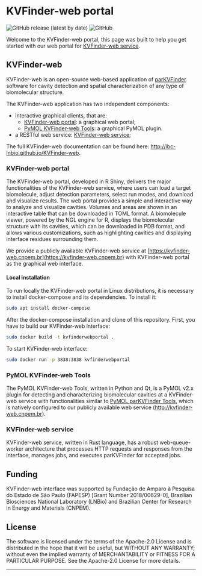 # KVFinder-web portal

![GitHub release (latest by date)](https://img.shields.io/github/v/release/LBC-LNBio/KVFinder-web-portal?color=informational)
![GitHub](https://img.shields.io/github/license/LBC-LNBio/KVFinder-web-portal)

Welcome to the KVFinder-web portal, this page was built to help you get started with our web portal for [KVFinder-web service](https://github.com/LBC-LNBio/KVFinder-web-service).

## KVFinder-web

KVFinder-web is an open-source web-based application of [parKVFinder](https://github.com/LBC-LNBio) software for cavity detection and spatial characterization of any type of biomolecular structure.

The KVFinder-web application has two independent components:

- interactive graphical clients, that are:
  - [KVFinder-web portal](https://github.com/LBC-LNBio/KVFinder-web-portal): a graphical web portal;
  - [PyMOL KVFinder-web Tools](https://github.com/LBC-LNBio/PyMOL-KVFinder-web-Tools): a graphical PyMOL plugin.
- a RESTful web service: [KVFinder-web service](https://github.com/LBC-LNBio/KVFinder-web-service);

The full KVFinder-web documentation can be found here: <http://lbc-lnbio.github.io/KVFinder-web>.

### KVFinder-web portal

The KVFinder-web portal, developed in R Shiny, delivers the major functionalities of the KVFinder-web service, where users can load a target biomolecule, adjust detection parameters, select run modes, and download and visualize results. The web portal provides a simple and interactive way to analyze and visualize cavities. Volumes and areas are shown in an interactive table that can be downloaded in TOML format. A biomolecule viewer, powered by the NGL engine for R, displays the biomolecular structure with its cavities, which can be downloaded in PDB format, and allows various customizations, such as highlighting cavities and displaying interface residues surrounding them.

We provide a publicly available KVFinder-web service at [https://kvfinder-web.cnpem.br](https://kvfinder-web.cnpem.br) with KVFinder-web portal as the graphical web interface.

#### Local installation

To run locally the KVFinder-web portal in Linux distributions, it is necessary to install docker-compose and its dependencies. To install it:

```bash
sudo apt install docker-compose
```

After the docker-compose installation and clone of this repository. First, you have to build our KVFinder-web interface:

```bash
sudo docker build -t kvfinderwebportal .
```

To start KVFinder-web interface:

```bash
sudo docker run -p 3838:3838 kvfinderwebportal
```

### PyMOL KVFinder-web Tools

The PyMOL KVFinder-web Tools, written in Python and Qt, is a PyMOL v2.x plugin for detecting and characterizing biomolecular cavities at a KVFinder-web service with functionalities similar to [PyMOL parKVFinder Tools](https://github.com/LBC-LNBio/parKVFinder/wiki/parKVFinder-Tutorial#pymol2-parkvfinder-tools), which is natively configured to our publicly available web service (<http://kvfinder-web.cnpem.br>).

### KVFinder-web service

KVFinder-web service, written in Rust language, has a robust web-queue-worker architecture that processes HTTP requests and responses from the interface, manages jobs, and executes parKVFinder for accepted jobs.

## Funding

KVFinder-web interface was supported by Fundação de Amparo à Pesquisa do Estado de São Paulo (FAPESP) [Grant Number 2018/00629-0], Brazilian Biosciences National Laboratory (LNBio) and Brazilian Center for Research in Energy and Materials (CNPEM).

## License

The software is licensed under the terms of the Apache-2.0 License and is distributed in the hope that it will be useful, but WITHOUT ANY WARRANTY; without even the implied warranty of MERCHANTABILITY or FITNESS FOR A PARTICULAR PURPOSE. See the Apache-2.0 License for more details.

---
